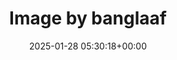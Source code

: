 ---
archive_date: 2025-01-29
code: DFW4sAyzY6y
date: 2025-01-28 05:30:18+00:00
id: '3555278270969515698'
layout: post
media:
- id: '3555278270969515698'
  type: image
  url: media/DFW4sAyzY6y/3555278270969515698.jpg
permalink: /p/DFW4sAyzY6y/
thumbnail: media/DFW4sAyzY6y/3555278270969515698.jpg
title: Image by banglaaf
---